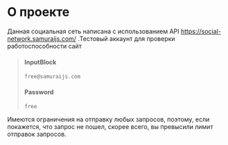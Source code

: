 # О проекте
Данная социальная сеть написана с использованием API https://social-network.samuraijs.com/
.Тестовый аккаунт для проверки работоспособности сайт  
>#### InputBlock
>`free@samuraijs.com`
>#### Password
>`free`

Имеются ограничения на отправку любых запросов, поэтому,
если покажется, что запрос не пошел, скорее всего, вы
превысили лимит отправок запросов.
